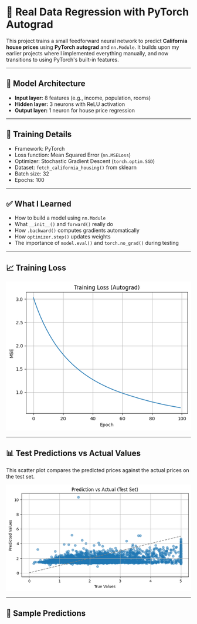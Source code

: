 # 🧠 Real Data Regression with PyTorch Autograd

This project trains a small feedforward neural network to predict **California house prices** using **PyTorch autograd** and `nn.Module`. It builds upon my earlier projects where I implemented everything manually, and now transitions to using PyTorch's built-in features.

---

## 🔧 Model Architecture

- **Input layer:** 8 features (e.g., income, population, rooms)
- **Hidden layer:** 3 neurons with ReLU activation
- **Output layer:** 1 neuron for house price regression

---

## 🔁 Training Details

- Framework: PyTorch
- Loss function: Mean Squared Error (`nn.MSELoss`)
- Optimizer: Stochastic Gradient Descent (`torch.optim.SGD`)
- Dataset: `fetch_california_housing()` from sklearn
- Batch size: 32
- Epochs: 100

---

## ✅ What I Learned

- How to build a model using `nn.Module`
- What `__init__()` and `forward()` really do
- How `.backward()` computes gradients automatically
- How `optimizer.step()` updates weights
- The importance of `model.eval()` and `torch.no_grad()` during testing

---

## 📈 Training Loss

![Training Loss](loss_plot.png)

---

## 📊 Test Predictions vs Actual Values

This scatter plot compares the predicted prices against the actual prices on the test set.

![Test Prediction](test_prediction_vs_actual.png)

---

## 🔮 Sample Predictions

